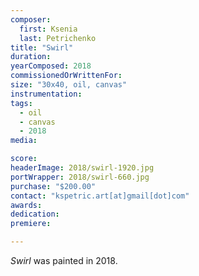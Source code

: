 ```yaml
---
composer:
  first: Ksenia
  last: Petrichenko
title: "Swirl"
duration:
yearComposed: 2018
commissionedOrWrittenFor:
size: "30x40, oil, canvas"
instrumentation:
tags:
  - oil
  - canvas
  - 2018
media:

score:
headerImage: 2018/swirl-1920.jpg
portWrapper: 2018/swirl-660.jpg
purchase: "$200.00"
contact: "kspetric.art[at]gmail[dot]com"
awards:
dedication:
premiere:

---
```

*Swirl* was painted in 2018.
<br><Br>
